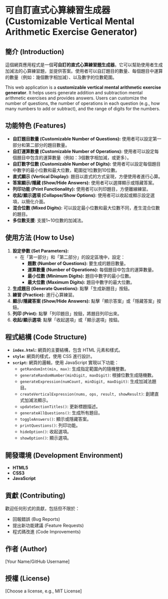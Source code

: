 # 可自訂直式心算練習生成器 (Customizable Vertical Mental Arithmetic Exercise Generator)

## 簡介 (Introduction)

這個網頁應用程式是一個**可自訂的直式心算練習題生成器**。它可以幫助使用者生成加減法的心算練習題，並提供答案。使用者可以自訂題目的數量、每個題目中運算的數量（例如：幾個數字相加減）、以及數字的位數範圍。

This web application is a **customizable vertical mental arithmetic exercise generator**. It helps users generate addition and subtraction mental arithmetic exercises and provides answers. Users can customize the number of questions, the number of operations in each question (e.g., how many numbers to add or subtract), and the range of digits for the numbers.

## 功能特色 (Features)

*   **自訂題目數量 (Customizable Number of Questions):**  使用者可以設定第一部分和第二部分的題目數量。
*   **自訂運算數量 (Customizable Number of Operations):** 使用者可以設定每個題目中包含的運算數量（例如：3個數字相加減，或更多）。
*   **自訂數字位數 (Customizable Number of Digits):** 使用者可以設定每個題目中數字的最小位數和最大位數，範圍從1位數到10位數。
*   **直式顯示 (Vertical Display):** 題目以直式的方式呈現，方便使用者進行心算。
*   **答案顯示/隱藏 (Show/Hide Answers):** 使用者可以選擇顯示或隱藏答案。
*   **列印功能 (Print Functionality):**  使用者可以列印題目，方便離線練習。
*   **收起/顯示選項 (Collapse/Show Options):** 使用者可以收起或顯示設定選項，以簡化介面。
*   **混合位數 (Mixed Digits):** 可以設定最小位數和最大位數不同，產生混合位數的題目。
* **多位數支援**: 支援1~10位數的加減法。

## 使用方法 (How to Use)

1.  **設定參數 (Set Parameters):**
    *   在「第一部分」和「第二部分」的設定區塊中，設定：
        *   **題數 (Number of Questions):**  要生成的題目數量。
        *   **運算數量 (Number of Operations):** 每個題目中包含的運算數量。
        *   **最小位數 (Minimum Digits):** 題目中數字的最小位數。
        *   **最大位數 (Maximum Digits):** 題目中數字的最大位數。
2.  **生成題目 (Generate Questions):** 點擊「生成新題目」按鈕。
3.  **練習 (Practice):** 進行心算練習。
4.  **顯示/隱藏答案 (Show/Hide Answers):** 點擊「顯示答案」或「隱藏答案」按鈕。
5.  **列印 (Print):** 點擊「列印題目」按鈕，將題目列印出來。
6. **收起/顯示選項**: 點擊「收起選項」或「顯示選項」按鈕。

## 程式結構 (Code Structure)

*   **`index.html`:** 網頁的主要結構，包含 HTML 元素和樣式。
*   **`style`:** 網頁的樣式，使用 CSS 進行設計。
*   **`script`:** 網頁的邏輯，使用 JavaScript 實現以下功能：
    *   `getRandomInt(min, max)`: 生成指定範圍內的隨機整數。
    *   `generateRandomNumber(minDigit, maxDigit)`: 根據位數生成隨機數。
    *   `generateExpression(numCount, minDigit, maxDigit)`: 生成加減法題目。
    *   `createVerticalExpression(nums, ops, result, showResult)`: 創建直式加減法顯示。
    *   `updateSectionTitles()`: 更新標題描述。
    *   `generateAllQuestions()`: 生成所有題目。
    *   `toggleAnswers()`: 顯示或隱藏答案。
    *   `printQuestions()`: 列印功能。
    * `hideOption()`: 收起選項。
    * `showOption()`: 顯示選項。

## 開發環境 (Development Environment)

*   **HTML5**
*   **CSS3**
*   **JavaScript**

## 貢獻 (Contributing)

歡迎任何形式的貢獻，包括但不限於：

*   回報錯誤 (Bug Reports)
*   提出新功能建議 (Feature Requests)
*   程式碼改進 (Code Improvements)

## 作者 (Author)

[Your Name/GitHub Username]

## 授權 (License)

[Choose a license, e.g., MIT License]
